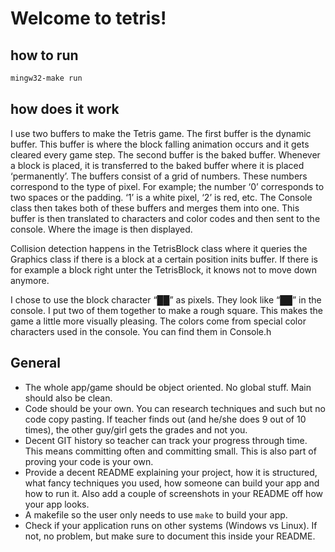 # Welcome to tetris!

## how to run
```bash
mingw32-make run
```

## how does it work
I use two buffers to make the Tetris game. The first buffer is the dynamic buffer. This buffer is where the block falling animation occurs and it gets cleared every game step. The second buffer is the baked buffer. Whenever a block is placed, it is transferred to the baked buffer where it is placed ‘permanently’. The buffers consist of a grid of numbers. These numbers correspond to the type of pixel. For example; the number ‘0’ corresponds to two spaces or the padding. ‘1’ is a white pixel, ‘2’ is red, etc. The Console class then takes both of these buffers and merges them into one. This buffer is then translated to characters and color codes and then sent to the console. Where the image is then displayed.

Collision detection happens in the TetrisBlock class where it queries the Graphics class if there is a block at a certain position inits buffer. If there is for example a block right unter the TetrisBlock, it knows not to move down anymore.

I chose to use the block character “██” as pixels. They look like “██” in the console. I put two of them together to make a rough square. This makes the game a little more visually pleasing.  The colors come from special color characters used in the console. You can find them in Console.h



## General

- The whole app/game should be object oriented. No global stuff. Main should also be clean.
- Code should be your own. You can research techniques and such but no code copy pasting. If teacher finds out (and he/she does 9 out of 10 times), the other guy/girl gets the grades and not you.
- Decent GIT history so teacher can track your progress through time. This means committing often and committing small. This is also part of proving your code is your own.
- Provide a decent README explaining your project, how it is structured, what fancy techniques you used, how someone can build your app and how to run it. Also add a couple of screenshots in your README off how your app looks.
- A makefile so the user only needs to use `make` to build your app.
- Check if your application runs on other systems (Windows vs Linux). If not, no problem, but make sure to document this inside your README.
